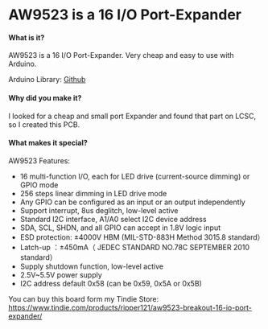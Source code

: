 # AW9523 is a 16 I/O Port-Expander
#### What is it?
AW9523 is a 16 I/O Port-Expander. Very cheap and easy to use with Arduino.

Arduino Library: [Github](https://github.com/adafruit/Adafruit_AW9523)


#### Why did you make it?
I looked for a cheap and small port Expander and found that part on LCSC, so I created this PCB.

#### What makes it special?
AW9523 Features:

- 16 multi-function I/O, each for LED drive (current-source dimming) or GPIO mode
- 256 steps linear dimming in LED drive mode
- Any GPIO can be configured as an input or an output independently
- Support interrupt, 8us deglitch, low-level active
- Standard I2C interface, A1/A0 select I2C device address
- SDA, SCL, SHDN, and all GPIO can accept in 1.8V logic input
- ESD protection: ±4000V HBM (MIL-STD-883H Method 3015.8 standard）
- Latch-up ：±450mA（ JEDEC STANDARD NO.78C SEPTEMBER 2010 standard）
- Supply shutdown function, low-level active
- 2.5V~5.5V power supply
- I2C address default 0x58 (can be 0x59, 0x5A or 0x5B)

You can buy this board form my Tindie Store: https://www.tindie.com/products/ripper121/aw9523-breakout-16-io-port-expander/
